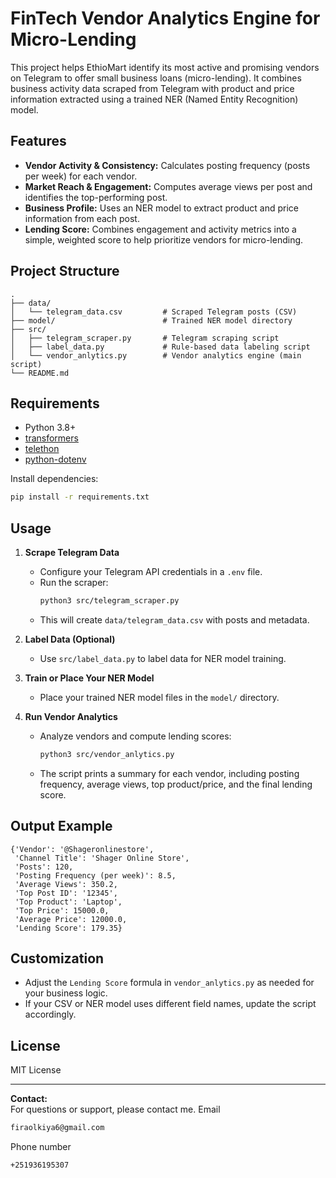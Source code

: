 # FinTech Vendor Analytics Engine for Micro-Lending

This project helps EthioMart identify its most active and promising vendors on Telegram to offer small business loans (micro-lending). It combines business activity data scraped from Telegram with product and price information extracted using a trained NER (Named Entity Recognition) model.

## Features

- **Vendor Activity & Consistency:** Calculates posting frequency (posts per week) for each vendor.
- **Market Reach & Engagement:** Computes average views per post and identifies the top-performing post.
- **Business Profile:** Uses an NER model to extract product and price information from each post.
- **Lending Score:** Combines engagement and activity metrics into a simple, weighted score to help prioritize vendors for micro-lending.

## Project Structure

```
.
├── data/
│   └── telegram_data.csv         # Scraped Telegram posts (CSV)
├── model/                        # Trained NER model directory
├── src/
│   ├── telegram_scraper.py       # Telegram scraping script
│   ├── label_data.py             # Rule-based data labeling script
│   └── vendor_anlytics.py        # Vendor analytics engine (main script)
└── README.md
```

## Requirements

- Python 3.8+
- [transformers](https://huggingface.co/transformers/)
- [telethon](https://docs.telethon.dev/)
- [python-dotenv](https://pypi.org/project/python-dotenv/)

Install dependencies:
```bash
pip install -r requirements.txt
```

## Usage

1. **Scrape Telegram Data**
   - Configure your Telegram API credentials in a `.env` file.
   - Run the scraper:
     ```bash
     python3 src/telegram_scraper.py
     ```
   - This will create `data/telegram_data.csv` with posts and metadata.

2. **Label Data (Optional)**
   - Use `src/label_data.py` to label data for NER model training.

3. **Train or Place Your NER Model**
   - Place your trained NER model files in the `model/` directory.

4. **Run Vendor Analytics**
   - Analyze vendors and compute lending scores:
     ```bash
     python3 src/vendor_anlytics.py
     ```
   - The script prints a summary for each vendor, including posting frequency, average views, top product/price, and the final lending score.

## Output Example

```
{'Vendor': '@Shageronlinestore', 
 'Channel Title': 'Shager Online Store', 
 'Posts': 120, 
 'Posting Frequency (per week)': 8.5, 
 'Average Views': 350.2, 
 'Top Post ID': '12345', 
 'Top Product': 'Laptop', 
 'Top Price': 15000.0, 
 'Average Price': 12000.0, 
 'Lending Score': 179.35}
```

## Customization

- Adjust the `Lending Score` formula in `vendor_anlytics.py` as needed for your business logic.
- If your CSV or NER model uses different field names, update the script accordingly.

## License

MIT License

---

**Contact:**  
For questions or support, please contact me.
Email
```bash
firaolkiya6@gmail.com
```
Phone number
```bash
+251936195307
```
